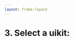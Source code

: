 ```yaml
---
layout: frame-layout
---
```


# 3. Select a uikit:

<RadioGroup>

<RadioCard href="/guide/vue/vite.html#blank" label="Blank" icon="https://cdn.svgporn.com/logos/css-3.svg" />
<RadioCard href="/guide/vue/vite.html#tailwind-css" label="Tailwind CSS" icon="https://cdn.svgporn.com/logos/tailwindcss-icon.svg" />
<RadioCard href="/guide/vue/vite.html#uno-css" label="UnoCSS" icon="https://cdn.svgporn.com/logos/unocss.svg" />
<RadioCard href="/guide/vue/vite.html#headless-ui" label="Headless UI" icon="https://cdn.svgporn.com/logos/headlessui-icon.svg" />
<RadioCard href="/guide/vue/vite.html#nuxt-ui" label="Nuxt UI" icon="https://cdn.svgporn.com/logos/nuxt-icon.svg" />
<RadioCard href="/guide/vue/vite.html#element-ui" label="Element UI" icon="https://cdn.svgporn.com/logos/element.svg" />
<RadioCard href="/guide/vue/vite.html#ant-design-vue" label="Ant Design Vue" icon="https://next.antdv.com/assets/logo.1ef800a8.svg" />
<RadioCard href="/guide/vue/vite.html#naive-ui" label="Naive UI" icon="https://cdn.svgporn.com/logos/naiveui.svg" />
<RadioCard href="/guide/vue/vite.html#vuetify" label="Vuetify" icon="https://cdn.svgporn.com/logos/vuetifyjs.svg" />
<RadioCard href="/guide/vue/vite.html#reka-ui" label="Reka UI" icon="https://reka-ui.com/logo.svg" />
<RadioCard href="/guide/vue/vite.html#arco-design" label="Arco Design" icon="https://unpkg.byted-static.com/latest/byted/arco-config/assets/favicon.ico" />

</RadioGroup>